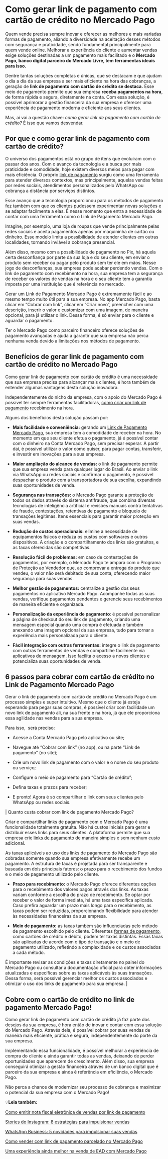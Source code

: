 # Como gerar link de pagamento com cartão de crédito no Mercado Pago

Quem vende precisa sempre inovar e oferecer as melhores e mais variadas formas de pagamento, aliando a diversidade na aceitação desses métodos com segurança e praticidade, sendo fundamental principalmente para quem vende online. Melhorar a experiência do cliente e aumentar vendas exige soluções destinadas a um pagamento mais facilitado e o **Mercado Pago, banco digital parceiro do Mercado Livre, tem ferramentas ideais para isso.**

Dentre tantas soluções completas e únicas, que se destacam e que ajudam o dia a dia da sua empresa a ser mais eficiente na hora das cobranças, a geração de **link de pagamento com cartão de crédito se destaca.** Esse meio de pagamento permite que sua empresa **receba pagamentos na hora**, de forma rápida e segura, diretamente na conta. Com essa solução, é possível aprimorar a gestão financeira da sua empresa e oferecer uma experiência de pagamento moderna e eficiente aos seus clientes.

Mas, aí vai a questão chave: *como gerar link de pagamento com cartão de crédito?* É isso que vamos desvendar.

## Por que e como gerar link de pagamento com cartão de crédito?

O universo dos pagamentos está no grupo de itens que evoluíram com o passar dos anos. Com o avanço da tecnologia e a busca por mais praticidade e comodidade, hoje existem diversos meios para pagar com mais eficiência. O próprio [link de pagamento](https://meubolso.mercadopago.com.br/link-de-pagamento-para-empresas) surgiu como uma ferramenta para atender diversos contextos, mas principalmente, aquelas vendas feitas por redes sociais, atendimentos personalizados pelo WhatsApp ou cobrança a distância por serviços distintos.

Esse avanço que a tecnologia proporcionou para os métodos de pagamento fez também com que os clientes pudessem experimentar novas soluções e se adaptar facilmente a elas. É nesse momento que entra a necessidade de contar com uma ferramenta como o Link de Pagamento Mercado Pago.

Imagine, por exemplo, uma loja de roupas que vende principalmente pelas redes sociais e aceita pagamentos apenas por maquininha de cartão ou dinheiro. Esse modelo limita a possibilidade de atender clientes em outras localidades, tornando inviável a cobrança presencial.

Além disso, mesmo com a possibilidade de pagamento no Pix, há aquela certa desconfiança por parte da sua loja e do seu cliente, em enviar o produto sem receber ou pagar pelo produto sem ter ele em mãos. Nesse jogo de desconfianças, sua empresa pode acabar perdendo vendas. Com o link de pagamento com recebimento na hora, sua empresa tem a segurança de receber os valores de vendas na hora e o seu cliente tem a garantia imposta por uma instituição que é referência no mercado.

Gerar um Link de Pagamento Mercado Pago é extremamente fácil e ao mesmo tempo muito útil para a sua empresa. No app Mercado Pago, basta clicar em “Cobrar com link”, clicar em “Criar novo”, preencher com uma descrição, inserir o valor e customizar com uma imagem, de maneira opcional, para já utilizar o link. Dessa forma, é só enviar para o cliente e aguardar o pagamento.

Ter o Mercado Pago como parceiro financeiro oferece soluções de pagamento avançadas e ajuda a garantir que sua empresa não perca nenhuma venda devido a limitações nos métodos de pagamento.

## Benefícios de gerar link de pagamento com cartão de crédito no Mercado Pago

Como gerar link de pagamento com cartão de crédito é uma necessidade que sua empresa precisa para alcançar mais clientes, é hora também de entender algumas vantagens desta solução inovadora.

Independentemente do nicho da empresa, com o apoio do Mercado Pago é possível ter sempre ferramentas facilitadoras, [como criar um link de pagamento](https://meubolso.mercadopago.com.br/como-criar-um-link-de-pagamento-seguro) recebimento na hora.

Alguns dos benefícios desta solução passam por:

- **Mais facilidade e conveniência:** gerando um [Link de Pagamento Mercado Pago](https://meubolso.mercadopago.com.br/saiba-como-vender-mais-com-o-link-de-pagamento-mercado-pago), sua empresa tem a comodidade de receber na hora. No momento em que seu cliente efetua o pagamento, já é possível contar com o dinheiro na Conta Mercado Pago, sem precisar esperar. A partir daí, é possível utilizar o valor como quiser, para pagar contas, transferir, e investir em inovações para a sua empresa. 

- **Maior ampliação do alcance de vendas:** o link de pagamento permite que sua empresa venda para qualquer lugar do Brasil. Ao enviar o link via WhatsApp ou redes sociais e confirmar o pagamento, é possível despachar o produto com a transportadora de sua escolha, expandindo suas oportunidades de venda.

- **Segurança nas transações:** o Mercado Pago garante a proteção de todos os dados através do sistema antifraude, que combina diversas tecnologias de inteligência artificial e revisões manuais contra tentativas de fraude, contestações, retentivas de pagamento e bloqueio de transações legítimas. Itens essenciais para garantir maior proteção em suas vendas.

- **Redução de custos operacionais:** elimine a necessidade de equipamentos físicos e reduza os custos com softwares e outros dispositivos. A criação e o compartilhamento dos links são gratuitos, e as taxas oferecidas são competitivas.

- **Resolução fácil de problemas:** em caso de contestações de pagamentos, por exemplo, o Mercado Pago te ampara com o Programa de Proteção ao Vendedor que, ao comprovar a entrega do produto que vendeu, o valor não será debitado de sua conta, oferecendo maior segurança para suas vendas.

- **Melhor gestão de pagamentos:** centralize a gestão dos seus pagamentos no aplicativo Mercado Pago. Acompanhe todas as suas vendas, verifique pagamentos pendentes e gerencie seus recebimentos de maneira eficiente e organizada. 

- **Personalização da experiência de pagamento**: é possível personalizar a página de checkout do seu link de pagamento, criando uma mensagem especial quando uma compra é efetuada e também anexando uma imagem opcional da sua empresa, tudo para tornar a experiência mais personalizada para o cliente.

- **Fácil integração com outras ferramentas:** integre o link de pagamento com outras ferramentas de vendas e compartilhe facilmente via aplicativos de mensagem. Isso facilita o acesso a novos clientes e potencializa suas oportunidades de venda.

## 6 passos para cobrar com cartão de crédito no Link de Pagamento Mercado Pago

Gerar o link de pagamento com cartão de crédito no Mercado Pago é um processo simples e super intuitivo. Mesmo que o cliente já esteja esperando para pegar suas compras, é possível criar com facilidade um novo link de pagamento ali, na sua frente e na hora, já que ele proporciona essa agilidade nas vendas para a sua empresa.

Para isso,  será preciso:

- Acesse a Conta Mercado Pago pelo aplicativo ou site;

- Navegue até “Cobrar com link” (no app), ou na parte “Link de pagamento” (no site);

- Crie um novo link de pagamento com o valor e o nome do seu produto ou serviço;

- Configure o meio de pagamento para “Cartão de crédito”;

- Defina taxas e prazos para receber;

- E pronto! Agora é só compartilhar o link com seus clientes pelo WhatsApp ou redes sociais.

| Quanto custa cobrar com link de pagamento Mercado Pago?

Criar e compartilhar links de pagamento com o Mercado Pago é uma funcionalidade totalmente gratuita. Não há custos iniciais para gerar e distribuir esses links para seus clientes. A plataforma permite que sua empresa crie [links de pagamento](https://meubolso.mercadopago.com.br/otimizar-links-de-pagamento) de maneira simples e sem nenhum custo adicional.

As taxas aplicáveis ao uso dos links de pagamento do Mercado Pago são cobradas somente quando sua empresa efetivamente recebe um pagamento. A estrutura de taxas é projetada para ser transparente e baseada em dois principais fatores: o prazo para o recebimento dos fundos e o meio de pagamento utilizado pelo cliente.

- **Prazo para recebimento:** o Mercado Pago oferece diferentes opções para o recebimento dos valores pagos através dos links. As taxas variam conforme a escolha do prazo de recebimento. Se optar por receber o valor de forma imediata, há uma taxa específica aplicada. Caso prefira aguardar um prazo mais longo para o recebimento, as taxas podem ser reduzidas, proporcionando flexibilidade para atender às necessidades financeiras da sua empresa.

- **Meio de pagamento:** as taxas também são influenciadas pelo método de pagamento escolhido pelo cliente. Diferentes [formas de pagamento](https://meubolso.mercadopago.com.br/como-meios-de-pagamento-alternativos-estao-transformando-o-e-commerce), como cartões de crédito e débito, podem ter taxas distintas. Essas taxas são aplicadas de acordo com o tipo de transação e o meio de pagamento utilizado, refletindo a complexidade e os custos associados a cada método.

É importante revisar as condições e taxas diretamente no painel do Mercado Pago ou consultar a documentação oficial para obter informações atualizadas e específicas sobre as taxas aplicáveis às suas transações. Dessa forma, será possível gerenciar melhor os custos associados e otimizar o uso dos links de pagamento para sua empresa. |

## Cobre com o cartão de crédito no link de pagamento Mercado Pago!

Como gerar link de pagamento com cartão de crédito já faz parte dos desejos da sua empresa, é hora então de inovar e contar com essa solução do Mercado Pago. Através dela, é possível cobrar por suas vendas de maneira mais eficiente, prática e segura, independentemente do porte da sua empresa.

Implementando essa funcionalidade, é possível melhorar a experiência de compra do cliente e ainda garantir todas as vendas, deixando de perder oportunidades que aparecem de crescimento. Além disso, sua empresa conseguirá otimizar a gestão financeira através de um banco digital que é parceiro da sua empresa e ainda é referência em eficiência, o Mercado Pago.

Não perca a chance de modernizar seu processo de cobrança e maximizar o potencial da sua empresa com o Mercado Pago!

💡**Leia também:**

[Como emitir nota fiscal eletrônica de vendas por link de pagamento](https://meubolso.mercadopago.com.br/como-emitir-nota-fiscal-eletronica-venda-link-de-pagamento)

[Stories do Instagram: 8 estratégias para impulsionar vendas](https://meubolso.mercadopago.com.br/stories-do-instagram-como-impulsionar-vendas)

[WhatsApp Business: 5 novidades para impulsionar suas vendas](https://meubolso.mercadopago.com.br/impulsionar-vendas-com-whatsapp-business)

[Como vender com link de pagamento parcelado no Mercado Pago](https://meubolso.mercadopago.com.br/como-vender-com-link-de-pagamento-parcelado-mercado-pago)

[Uma experiência ainda melhor na venda de EAD com Mercado Pago](https://meubolso.mercadopago.com.br/uma-experiencia-ainda-melhor-na-venda-de-ead-com-mercado-pago)
